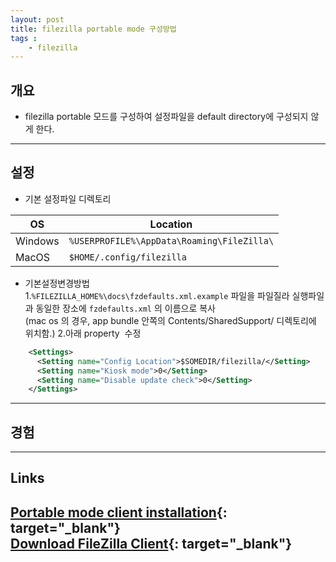 ```yaml
---
layout: post
title: filezilla portable mode 구성방법
tags :
    - filezilla
---
```


## 개요
* filezilla portable 모드를 구성하여 설정파일을 default directory에 구성되지 않게 한다.

---

## 설정

* 기본 설정파일 디렉토리

OS | Location
---|---
Windows | `%USERPROFILE%\AppData\Roaming\FileZilla\`
MacOS | `$HOME/.config/filezilla`

* 기본설정변경방법<br>
1.`%FILEZILLA_HOME%\docs\fzdefaults.xml.example` 파일을 파일질라 실행파일과 동일한 장소에 `fzdefaults.xml` 의 이름으로 복사<br>
(mac os 의 경우, app bundle 안쪽의 Contents/SharedSupport/ 디렉토리에 위치함.)
2.아래  property  수정
```xml
    <Settings>
      <Setting name="Config Location">$SOMEDIR/filezilla/</Setting>
      <Setting name="Kiosk mode">0</Setting>
      <Setting name="Disable update check">0</Setting>
    </Settings>
```

---

## 경험

---

## Links
[Portable mode client installation](https://wiki.filezilla-project.org/Portable_mode_client_installation){: target="_blank"}  
[Download FileZilla Client](https://filezilla-project.org/download.php?show_all=1){: target="_blank"}
---












